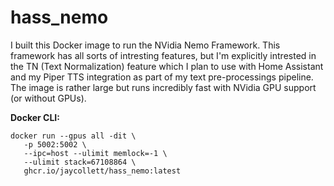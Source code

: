 
# hass_nemo

I built this Docker image to run the NVidia Nemo Framework. This framework has all sorts of intresting features, but I'm explicitly intrested in the TN (Text Normalization) feature which I plan to use with Home Assistant and my Piper TTS integration as part of my text pre-processings pipeline. The image is rather large but runs incredibly fast with NVidia GPU support (or without GPUs). 

  
**Docker CLI:**

    docker run --gpus all -dit \
       -p 5002:5002 \
       --ipc=host --ulimit memlock=-1 \
       --ulimit stack=67108864 \
       ghcr.io/jaycollett/hass_nemo:latest
